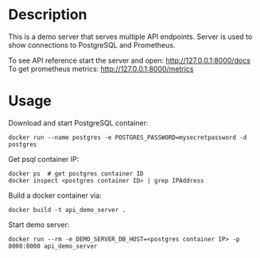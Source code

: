 # Description
This is a demo server that serves multiple API endpoints.
Server is used to show connections to PostgreSQL and Prometheus.

To see API reference start the server and open: http://127.0.0.1:8000/docs  
To get prometheus metrics: http://127.0.0.1:8000/metrics

# Usage
Download and start PostgreSQL container:
```
docker run --name postgres -e POSTGRES_PASSWORD=mysecretpassword -d postgres
```

Get psql container IP:
```
docker ps  # get postgres container ID
docker inspect <postgres container ID> | grep IPAddress
```

Build a docker container via:
```
docker build -t api_demo_server .
```

Start demo server:
```
docker run --rm -e DEMO_SERVER_DB_HOST=<postgres container IP> -p 8000:8000 api_demo_server
```